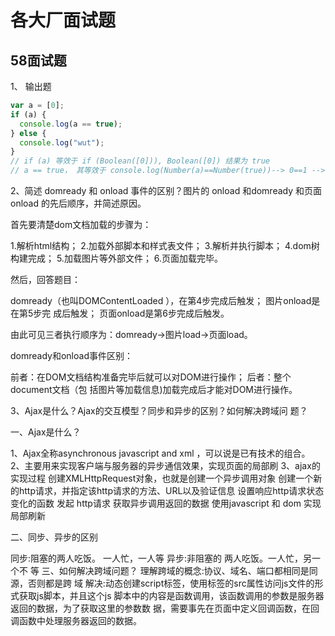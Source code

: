 # 各大厂面试题

## 58面试题

1、 输出题

```js
var a = [0];
if (a) {
  console.log(a == true); 
} else {
  console.log("wut");
}
// if (a) 等效于 if (Boolean([0])), Boolean([0]) 结果为 true
// a == true， 其等效于 console.log(Number(a)==Number(true))--> 0==1 --> false
```

2、简述 domready 和 onload 事件的区别？图⽚的 onload 和domready 和⻚⾯ onload 的先后顺序，并简述原因。

⾸先要清楚dom⽂档加载的步骤为：

  1.解析html结构；
  2.加载外部脚本和样式表⽂件；
  3.解析并执⾏脚本；
  4.dom树构建完成；
  5.加载图⽚等外部⽂件；
  6.⻚⾯加载完毕。

然后，回答题⽬：

  domready（也叫DOMContentLoaded ），在第4步完成后触发；
  图⽚onload是在第5步完 成后触发；
  ⻚⾯onload是第6步完成后触发。
  
由此可⻅三者执⾏顺序为：domready→图⽚load→⻚⾯load。

domready和onload事件区别：

  前者：在DOM⽂档结构准备完毕后就可以对DOM进⾏操作；
  后者：整个document⽂档（包 括图⽚等加载信息)加载完成后才能对DOM进⾏操作。

3、Ajax是什么？Ajax的交互模型？同步和异步的区别？如何解决跨域问 题？

⼀、Ajax是什么？

  1、Ajax全称asynchronous javascript and xml ，可以说是已有技术的组合。
  2、主要⽤来实现客户端与服务器的异步通信效果，实现⻚⾯的局部刷
  3、ajax的 实现过程 创建XMLHttpRequest对象，也就是创建⼀个异步调⽤对象 创建⼀个新的http请求，并指定该http请求的⽅法、URL以及验证信息 设置响应http请求状态变化的函数 发起 http请求 获取异步调⽤返回的数据 使⽤javascript 和 dom 实现局部刷新 

⼆、同步、异步的区别

  同步:阻塞的两⼈吃饭。
  ⼀⼈忙，⼀⼈等 异步:⾮阻塞的 两⼈吃饭。⼀⼈忙，另⼀个不 等 三、如何解决跨域问题？ 理解跨域的概念:协议、域名、端⼝都相同是同源，否则都是跨 域 解决:动态创建script标签，使⽤标签的src属性访问js⽂件的形式获取js脚本，并且这个js 脚本中的内容是函数调⽤，该函数调⽤的参数是服务器返回的数据，为了获取这⾥的参数数 据，需要事先在⻚⾯中定义回调函数，在回调函数中处理服务器返回的数据。